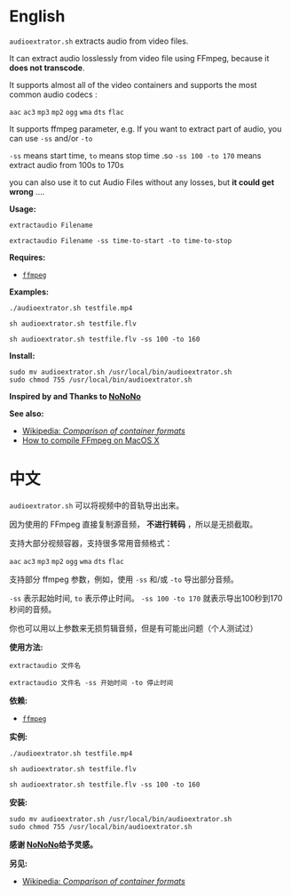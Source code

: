 English
===== 
`audioextrator.sh` extracts audio from video files.

It can extract audio losslessly from video file using FFmpeg, because it **does not transcode**.

It supports almost all of the video containers and supports the most common audio codecs :

`aac` `ac3` `mp3` `mp2` `ogg` `wma` `dts` `flac`

It supports ffmpeg parameter, e.g. If you want to extract part of audio, you can use `-ss` and/or `-to`

`-ss` means start time, `to` means stop time .so `-ss 100 -to 170` means extract audio from 100s to 170s

you can also use it to cut Audio Files without any losses, but **it could get wrong** ....

**Usage:** 

`extractaudio Filename`

`extractaudio Filename -ss time-to-start -to time-to-stop`

**Requires:**

* [`ffmpeg`](http://www.ffmpeg.org/)

**Examples:**

    ./audioextrator.sh testfile.mp4

    sh audioextrator.sh testfile.flv
    
    sh audioextrator.sh testfile.flv -ss 100 -to 160

**Install:**

    sudo mv audioextrator.sh /usr/local/bin/audioextrator.sh
    sudo chmod 755 /usr/local/bin/audioextrator.sh

**Inspired by and Thanks to [NoNoNo](https://github.com/NoNoNo/shellscripts-extractaudio)**

**See also:**

* [Wikipedia: *Comparison of container formats*](http://en.wikipedia.org/wiki/Comparison_of_container_formats)
* [How to compile FFmpeg on MacOS X](http://blog.mameso.com/2010/04/ffmpeg-fur-mac-osx-10-6-compilieren/)

中文
=======
`audioextrator.sh` 可以将视频中的音轨导出出来。

因为使用的 FFmpeg 直接复制源音频， **不进行转码** ，所以是无损截取。

支持大部分视频容器，支持很多常用音频格式：

`aac` `ac3` `mp3` `mp2` `ogg` `wma` `dts` `flac`

支持部分 ffmpeg 参数，例如，使用 `-ss` 和/或 `-to` 导出部分音频。

`-ss` 表示起始时间, `to` 表示停止时间。 `-ss 100 -to 170` 就表示导出100秒到170秒间的音频。

你也可以用以上参数来无损剪辑音频，但是有可能出问题（个人测试过）

**使用方法:** 

`extractaudio 文件名`

`extractaudio 文件名 -ss 开始时间 -to 停止时间`

**依赖:**

* [`ffmpeg`](http://www.ffmpeg.org/)

**实例:**

    ./audioextrator.sh testfile.mp4

    sh audioextrator.sh testfile.flv
    
    sh audioextrator.sh testfile.flv -ss 100 -to 160

**安装:**

    sudo mv audioextrator.sh /usr/local/bin/audioextrator.sh
    sudo chmod 755 /usr/local/bin/audioextrator.sh

**感谢 [NoNoNo](https://github.com/NoNoNo/shellscripts-extractaudio)给予灵感。**

**另见:**

* [Wikipedia: *Comparison of container formats*](http://en.wikipedia.org/wiki/Comparison_of_container_formats)

